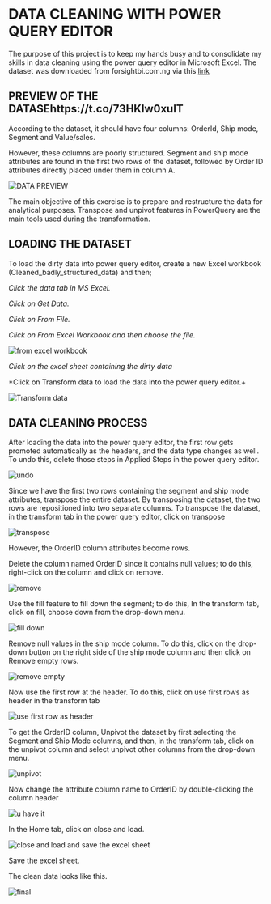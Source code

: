 # DATA CLEANING WITH POWER QUERY EDITOR 
The purpose of this project is to keep my hands busy and to consolidate my skills in data cleaning using the power query editor in Microsoft Excel. The dataset was downloaded from forsightbi.com.ng via this [link](https://t.co/73HKlw0xuI) 

## PREVIEW OF THE DATASEhttps://t.co/73HKlw0xuIT

According to the dataset, it should have four columns: OrderId, Ship mode, Segment and Value/sales.

However, these columns are poorly structured. Segment and ship mode attributes are found in the first two rows of the dataset, followed by Order ID attributes directly placed under them in column A.

![DATA PREVIEW](https://github.com/dannieRope/Data-Cleaning-with-Power-Qurery-Editor-1/assets/132214828/f4ac042a-50af-4ecd-8835-8d741a5a575a)


The main objective of this exercise is to prepare and restructure the data for analytical purposes. Transpose and unpivot features in PowerQuery are the main tools used during the transformation.

## LOADING THE DATASET

To load the dirty data into power query editor, create a new Excel workbook (Cleaned_badly_structured_data) and then; 

*Click the data tab in MS Excel.*

*Click on Get Data.*

*Click on From File.*

*Click on From Excel Workbook and then choose the file.*

![from excel workbook](https://github.com/dannieRope/Data-Cleaning-with-Power-Qurery-Editor-1/assets/132214828/cb7e499e-18b3-453a-83e5-3a12ca366f7e)

*Click on the excel sheet containing the dirty data*

*Click on Transform data to load the data into the power query editor.+

![Transform data](https://github.com/dannieRope/Data-Cleaning-with-Power-Qurery-Editor-1/assets/132214828/4884ad53-db60-4060-928b-865f6a068bdd)


## DATA CLEANING PROCESS

After loading the data into the power query editor, the first row gets promoted automatically as the headers, and the data type changes as well. To undo this, delete those steps in Applied Steps in the power query editor.

![undo](https://github.com/dannieRope/Data-Cleaning-with-Power-Qurery-Editor-1/assets/132214828/1f9d97b5-af0b-47d3-a39a-74c93c5f220f)


Since we have the first two rows containing the segment and ship mode attributes, transpose the entire dataset. By transposing the dataset, the two rows are repositioned into two separate columns. To transpose the dataset,
in the transform tab in the power query editor,
click on transpose

![transpose](https://github.com/dannieRope/Data-Cleaning-with-Power-Qurery-Editor-1/assets/132214828/40bde25e-ee52-4ad9-843b-89562a8d2fd6)


However, the OrderID column attributes become rows.

Delete the column named OrderID since it contains null values; to do this, right-click on the column and click on remove.

![remove](https://github.com/dannieRope/Data-Cleaning-with-Power-Qurery-Editor-1/assets/132214828/f3e028bf-9e99-4aac-9d77-8e77f9747bb2)


Use the fill feature to fill down the segment; to do this, In the transform tab, click on fill, choose down from the drop-down menu.

![fill down](https://github.com/dannieRope/Data-Cleaning-with-Power-Qurery-Editor-1/assets/132214828/928e56c5-677a-44cd-b46d-52d5d3b0e417)

Remove null values in the ship mode column. To do this, click on the drop-down button on the right side of the ship mode column and then click on Remove empty rows.

![remove empty](https://github.com/dannieRope/Data-Cleaning-with-Power-Qurery-Editor-1/assets/132214828/64a7694b-0e71-43b8-94c4-e6f73fcfdcb0)

Now use the first row at the header. To do this, click on use first rows as header in the transform tab

![use first row as header](https://github.com/dannieRope/Data-Cleaning-with-Power-Qurery-Editor-1/assets/132214828/47cf2a30-2e41-4782-988c-da16466fc650)

To get the OrderID column, Unpivot the dataset by first selecting the Segment and Ship Mode columns, and then, in the transform tab, click on the unpivot column and select unpivot other columns from the drop-down menu.

![unpivot](https://github.com/dannieRope/Data-Cleaning-with-Power-Qurery-Editor-1/assets/132214828/96edbd20-48e1-4ca6-9d76-8a078d4610c0)

Now change the attribute column name to OrderID by double-clicking the column header 

![u have it](https://github.com/dannieRope/Data-Cleaning-with-Power-Qurery-Editor-1/assets/132214828/f7ea541c-8da7-487f-b43e-bc9d35ef2100)


In the Home tab, click on close and load.

![close and load and save the excel sheet](https://github.com/dannieRope/Data-Cleaning-with-Power-Qurery-Editor-1/assets/132214828/39353717-d30c-488e-919d-9aa17ae7734c)


Save the excel sheet. 

The clean data looks like this. 

![final](https://github.com/dannieRope/Data-Cleaning-with-Power-Qurery-Editor-1/assets/132214828/0e013fb2-0b4c-4f5c-8713-42eb7a42af4e)




 
 
